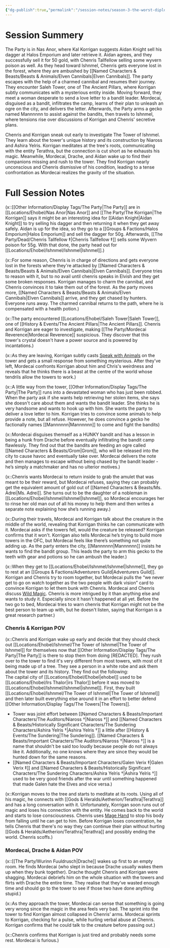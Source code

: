 ```yaml
---
{"dg-publish":true,"permalink":"/session-notes/season-3-the-worst-diplomates/session-14/","tags":["LevelUp"],"updated":"2025-08-06T13:56:58.505+01:00"}
---
```



# Session Summery
The Party is in Nas Anor, where Kal Korrigan suggests Aidan Knight sell his dagger at Halos Emporium and later retrieve it. Aidan agrees, and they successfully sell it for 50 gold, with Chenris Tallfellow selling some wyvern poison as well. As they head toward Ishnmel, Chenris gets everyone lost in the forest, where they are ambushed by [[Named Characters & Beasts/Beasts & Animals/Elven Cannibals\|Elven Cannibals]]. The party escapes with the help of a charmed cannibal and resumes their journey. They encounter Saleh Tower, one of The Ancient Pillars, where Korrigan subtly communicates with a mysterious entity inside. Moving forward, they meet a woman desperate to send a love letter to a bandit leader. Mordecai, disguised as a bandit, infiltrates the camp, learns of their plan to unleash an ogre on the city, and delivers the letter. Afterwards, the Party arms a gecko named Mannnnnn to assist against the bandits, then travels to Ishnmel, where tensions rise over discussions of Korrigan and Chenris' secretive plans.

Chenris and Korrigan sneak out early to investigate The Tower of Ishnmel. They learn about the tower's unique history and its construction by Niaross and Ashira Yelris. Korrigan meditates at the tree's roots, communicating with the entity Terathra, but the connection is cut short as he exhausts his magic. Meanwhile, Mordecai, Drache, and Aidan wake up to find their companions missing and rush to the tower. They find Korrigan nearly unconscious and Chenris dismissive of his condition, leading to a tense confrontation as Mordecai realizes the gravity of the situation.

# Full Session Notes
(x::[[Other Information/Display Tags/The Party\|The Party]] are in [[Locations/Ehobel/Nas Anor\|Nas Anor]] and [[The Party/The Korrigan\|The Korrigan]] says it might be an interesting idea for [[Aidan Knight\|Aidan Knight]] to try selling his dagger and then returning it when they get away safely. Aidan is up for the idea, so they go to a [[Groups & Factions/Halos Emporium\|Halos Emporium]] and sell the dagger for 50g. Afterwards, [[The Party/Dead/Chenris Tallfellow ‡\|Chenris Tallfellow ‡]] sells some Wyvern poison for 55g. With that done, the party head out for [[Locations/Ehobel/Ishnmel/Ishnmel\|Ishnmel]].)

(x::For some reason, Chenris is in charge of directions and gets everyone lost in the forests where they're attacked by [[Named Characters & Beasts/Beasts & Animals/Elven Cannibals\|Elven Cannibals]]. Everyone tries to reason with it, but to no avail until chenris speaks in Elvish and they get some broken responses. Korrigan manages to charm the cannibal, and Chenris convinces it to take them out of the forest. As the party moves more, [[Named Characters & Beasts/Beasts & Animals/Elven Cannibals\|Elven Cannibals]] arrive, and they get chased by hunters. Everyone runs away. The charmed cannibal returns to the path, where he is compensated with a health potion.)

(x::The party encountered [[Locations/Ehobel/Saleh Tower\|Saleh Tower]], one of [[History & Events/The Ancient Pillars\|The Ancient Pillars]]. Chenris and Korrigan are eager to investigate, making [[The Party/Mordecai Reverence\|Mordecai Reverence]] suspicious. They discover that this tower's crystal doesn't have a power source and is powered by incantations.)

(x::As they are leaving, Korrigan subtly casts [Speak with Animals](https://www.dndbeyond.com/spells/2258-speak-with-animals) on the tower and gets a small response from something mysterious. After they've left, Mordecai confronts Korrigan about him and Chris's weirdness and reveals that he thinks there is a beast at the centre of the world whose tendrils allow the towers to work.)

(x::A little way from the tower, [[Other Information/Display Tags/The Party\|The Party]] runs into a devastated woman who has just been robbed. When the party ask if she wants help retrieving her stolen items, she says she doesn't care about them and wants the bandit leader. She thinks he is very handsome and wants to hook up with him. She wants the party to deliver a love letter to him. Korrigan tries to convince some animals to help provide a note, but all refuse. However, he does convince a gecko he factionally names [[Mannnnnn\|Mannnnnn]] to come and fight the bandits)

(x::Mordecai disguises themself as a HUNKY bandit and has a lesson in being a hunk from Drache before eventually infiltrating the bandit camp flawlessly. They find out that the bandits are feeding an ogre called [[Named Characters & Beasts/Grom\|Grom]], who will be released into the city to cause havoc and eventually take over. Mordecai delivers the note and then manages to escape without being chased by the bandit leader - he’s simply a matchmaker and has no ulterior motives.)

(x::Chenris wants Mordecai to return inside to grab the amulet that was meant to be their reward, but Mordecai refuses, saying they can probably get the equivalent amount of gold out of [[Named Characters & Beasts/Ms. Adrei\|Ms. Adrei]]. She turns out to be the daughter of a nobleman in [[Locations/Ehobel/Ishnmel/Ishnmel\|Ishnmel]], so Mordecai encourages her to rinse her old man out of all his money to help them and then writes a separate note explaining how she’s running away.)

(x::During their travels, Mordecai and Korrigan talk about the creature in the middle of the world, revealing that Korrigan thinks he can communicate with it. Mordecai asks if the towers fell, would the creature be released? Korrigan confirms that it won't. Korrigan also tells Mordecai he’s trying to build more towers in the OFC, but Mordecai feels like there’s something not quite adding up. As the party enters the city, [[Mannnnnn\|Mannnnnn]] insists he wants to find the bandit group. This leads the party to arm this gecko to the teeth with gear and potions so he can ambush the leader.)

(x::When they get to [[Locations/Ehobel/Ishnmel/Ishnmel\|Ishnmel]], they go to rest at an [[Groups & Factions/Adventurers Guild\|Adventurers Guild]]. Korrigan and Chenris try to room together, but Mordecai pulls the “we never get to go on watch together as the two people with dark vision” card to convince Korrigan to let them bunk with Chenris. Mordecai and Chenris discuss [Wild Magic](http://dnd5e.wikidot.com/sorcerer:wild-magic). Chenris is more intrigued by it than anything else and wants to study it. Especially since it hasn't happened at all yet. Before the two go to bed, Mordecai tries to warn chenris that Korrigan might not be the best person to team up with, but he doesn't listen, saying that Korrigan is a great research partner.)

### Chenris & Korrigan POV  
(x::Chenris and Korrigan wake up early and decide that they should check out [[Locations/Ehobel/Ishnmel/The Tower of Ishnmel\|The Tower of Ishnmel]] for themselves now that [[Other Information/Display Tags/The Party\|The Party]] is there to stop them from doing [REDACTED]. They rush over to the tower to find it's very different from most towers, with most of it being made up of a tree. They see a person in a white robe and ask them about the tower and its history. They find out the following:  
The capital city of [[Locations/Ehobel/Ehobel\|ehobel]] used to be [[Locations/Ehobel/Irs Thalor\|irs Thalor]] before it was moved to [[Locations/Ehobel/Ishnmel/Ishnmel\|ishnmel]]. First, they built [[Locations/Ehobel/Ishnmel/The Tower of Ishnmel\|The Tower of Ishnmel]] and then later built everything else around it in an effort to better defend [[Other Information/Display Tags/The Towers\|The Towers]].
- Tower was joint effort between [[Named Characters & Beasts/Important Characters/The Auditors/Niaross †\|Niaross †]] and [[Named Characters & Beasts/Historically Significant  Characters/The Sundering Characters/Ashira Yelris †\|Ashira Yelris †]] a little after [[History & Events/The Sundering\|The Sundering]]. [[Named Characters & Beasts/Important Characters/The Auditors/Niaross †\|Niaross †]] is a name that shouldn't be said too loudly because people do not always like it. Additionally, no one knows where they are since they would be hunted down for the same reasons.
- [[Named Characters & Beasts/Important Characters/Galen Verix ‡\|Galen Verix ‡]] and [[Named Characters & Beasts/Historically Significant  Characters/The Sundering Characters/Ashira Yelris †\|Ashira Yelris †]] used to be very good friends after the war until something happened that made Galen hate the Elves and vice versa.)

(x::Korrigan moves to the tree and starts to meditate at its roots. Using all of his magic, he connects with [[Gods & Heralds/Aetherion/Terathra\|Terathra]] and has a long conversation with it. Unfortunately, Korrigan soon runs out of magic and loses his connection with the entity. He comes back to the world and starts to lose consciousness. Chenris uses [Mage Hand](https://www.dndbeyond.com/spells/2173-mage-hand) to stop his body from falling until he can get to him. Before Korrigan loses concentration, he tells Chenris that there's no way they can continue their plan without hurting [[Gods & Heralds/Aetherion/Terathra\|Terathra]] and possibly ending the world. Chenris scoffs.)

### Mordecai, Drache & Aidan POV  
(x::[[The Party/Wurinn Fuuldrusch\|Drache]] wakes up first to an empty room. He finds Mordecai (who slept in because Drache usually wakes them up when they bunk together). Drache thought Chenris and Korrigan were shagging. Mordecai debriefs him on the whole situation with the towers and flirts with Drache the entire time. They realise that they’ve wasted enough time and should go to the tower to see if those two have done anything stupid.)

(x::As they approach the tower, Mordecai can sense that something is going very wrong since the magic in the area feels very bad. The sprint into the tower to find Korrigan almost collapsed in Chenris’ arms. Mordecai sprints to Korrigan, checking for a pulse, while hurling verbal abuse at Chenris. Korrigan confirms that he could talk to the creature before passing out.)

(x::Chenris confirms that Korrigan is just tired and probably needs some rest. Mordecai is furious.)